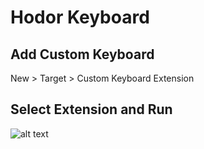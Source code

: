 # Hodor Keyboard

## Add Custom Keyboard
New > Target > Custom Keyboard Extension

## Select Extension and Run
![alt text](http://url/to/img.png)

